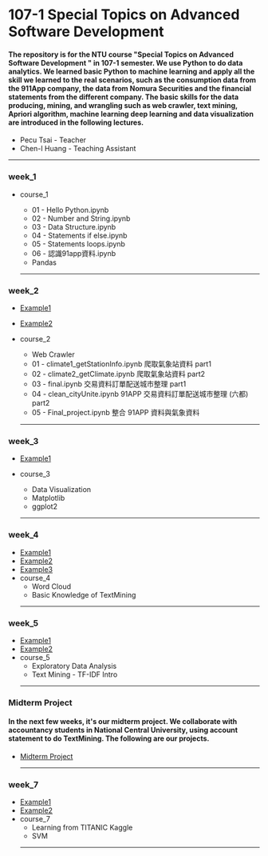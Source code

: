 # 107-1 Special Topics on Advanced Software Development
#### The repository is for the NTU course "Special Topics on Advanced Software Development " in 107-1 semester. We use Python to do data analytics. We learned basic Python to machine learning and apply all the skill we learned to the real scenarios, such as the consumption data from the 911App company, the data from Nomura Securities and the financial statements from the different company. The basic skills for the data producing, mining, and wrangling such as web crawler, text mining, Apriori algorithm, machine learning deep learning and data visualization are introduced in the following lectures.
- Pecu Tsai - Teacher
- Chen-I Huang - Teaching Assistant
---------------------------------------
### week_1

- course_1
    - 01 - Hello Python.ipynb
    - 02 - Number and String.ipynb
    - 03 - Data Structure.ipynb
    - 04 - Statements if else.ipynb
    - 05 - Statements loops.ipynb
    - 06 - 認識91app資料.ipynb
    - Pandas

    ---------------------------------------
    
### week_2
- [Example1](https://github.com/nalol831123/107PythonCSX/blob/master/week_2/course_2/Final_project.ipynb "link")
- [Example2](https://github.com/nalol831123/107PythonCSX/blob/master/week_2/Week2_Demo.ipynb "link")
- course_2
    - Web Crawler
    - 01 - climate1_getStationInfo.ipynb 爬取氣象站資料 part1
    - 02 - climate2_getClimate.ipynb 爬取氣象站資料 part2
    - 03 - final.ipynb 交易資料訂單配送城市整理 part1
    - 04 - clean_cityUnite.ipynb 91APP 交易資料訂單配送城市整理 (六都) part2
    - 05 - Final_project.ipynb 整合 91APP 資料與氣象資料
    
    ---------------------------------------
    
### week_3
- [Example1](https://github.com/nalol831123/107PythonCSX/blob/master/week_3/Week3.ipynb "link")
- course_3
    - Data Visualization
    - Matplotlib
    - ggplot2
    
    ---------------------------------------

### week_4
- [Example1](https://github.com/nalol831123/107PythonCSX/blob/master/week_4/文字雲範例與任務.ipynb "link")
- [Example2](https://github.com/nalol831123/107PythonCSX/blob/master/week_4/Week4_2707_Demo.ipynb "link")
- [Example3](https://github.com/nalol831123/107PythonCSX/blob/master/week_4/twitterAPI.ipynb "link")
- course_4
    - Word Cloud
    - Basic Knowledge of TextMining
    ---------------------------------------
### week_5
- [Example1](https://github.com/nalol831123/107PythonCSX/blob/master/week_5/course_5/tfidf_test.ipynb "link")
- [Example2](https://github.com/rt6972177/106-2/blob/master/Week_5/Week_5_TF-IDF.ipynb "link")
- course_5
    - Exploratory Data Analysis
    - Text Mining - TF-IDF Intro
    ---------------------------------------
### Midterm Project
#### In the next few weeks, it's our midterm project. We collaborate with accountancy students in National Central University, using account statement to do TextMining. The following are our projects.

- [Midterm Project](https://github.com/nalol831123/107PythonCSX/blob/master/AccountingProjects.md "link")

    ---------------------------------------
### week_7
- [Example1](https://github.com/nalol831123/107PythonCSX/blob/master/week_7/course_7/rough_svm_example.py "link")
- [Example2](https://github.com/nalol831123/107PythonCSX/blob/master/week_7/course_7/rough_linear_regression_example.py "link")
- course_7
    - Learning from TITANIC Kaggle 
    - SVM
    ---------------------------------------
